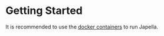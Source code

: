 # Getting Started

It is recommended to use the [docker containers](installation/docker-compose.md) to run Japella.
